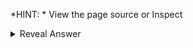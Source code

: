 *HINT: * View the page source or Inspect

<details>
  <summary> Reveal Answer </summary>
  
  Check the comments in page source.
  
</details>
